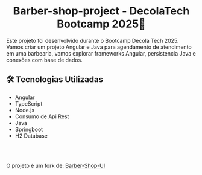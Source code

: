 <div align="center">
  <p align="center">
    <h1>Barber-shop-project - DecolaTech Bootcamp 2025🚀</h1>
  </p>
</div>

Este projeto foi desenvolvido durante o Bootcamp Decola Tech 2025. Vamos criar um projeto Angular e Java para agendamento de atendimento em uma barbearia, vamos explorar frameworks Angular, persistencia Java e conexões com base de dados.

## 🛠️ Tecnologias Utilizadas

- Angular
- TypeScript
- Node.js
- Consumo de Api Rest
- Java
- Springboot
- H2 Database

<br />
<br />

O projeto é um fork de: [Barber-Shop-UI](https://github.com/digitalinnovationone/barber-shop-ui)
